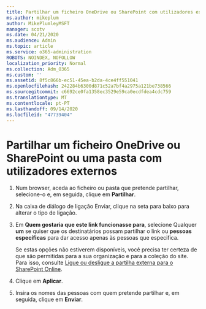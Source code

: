 ```yaml
---
title: Partilhar um ficheiro OneDrive ou SharePoint com utilizadores externos
ms.author: mikeplum
author: MikePlumleyMSFT
manager: scotv
ms.date: 04/21/2020
ms.audience: Admin
ms.topic: article
ms.service: o365-administration
ROBOTS: NOINDEX, NOFOLLOW
localization_priority: Normal
ms.collection: Adm_O365
ms.custom: ''
ms.assetid: 8f5c866b-ec51-45ea-b2da-4ce4ff551041
ms.openlocfilehash: 242284b6300d871c52a7bf4a2975a121be738566
ms.sourcegitcommit: c6692ce0fa1358ec3529e59ca0ecdfdea4cdc759
ms.translationtype: MT
ms.contentlocale: pt-PT
ms.lasthandoff: 09/14/2020
ms.locfileid: "47739404"
---
```

# <a name="share-a-onedrive-or-sharepoint-file-or-folder-with-external-users"></a>Partilhar um ficheiro OneDrive ou SharePoint ou uma pasta com utilizadores externos

1. Num browser, aceda ao ficheiro ou pasta que pretende partilhar, selecione-o e, em seguida, clique em **Partilhar**.
    
2. Na caixa de diálogo de ligação Enviar, clique na seta para baixo para alterar o tipo de ligação.
    
3. Em **Quem gostaria que este link funcionasse para**, selecione Qualquer **um** se quiser que os destinatários possam partilhar o link ou **pessoas específicas** para dar acesso apenas às pessoas que especifica. 
    
    Se estas opções não estiverem disponíveis, você precisa ter certeza de que são permitidas para a sua organização e para a coleção do site. Para isso, consulte [Ligue ou desligue a partilha externa para o SharePoint Online](https://go.microsoft.com/fwlink/?linkid=866426).
    
4. Clique em **Aplicar**.
    
5. Insira os nomes das pessoas com quem pretende partilhar e, em seguida, clique em **Enviar**.
    

